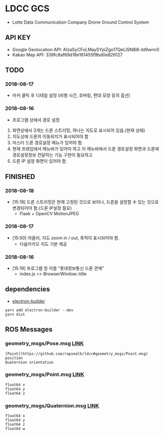 # LDCC GCS
- Lotte Data Communication Company Drone Ground Control System

## API KEY
- Google Geolocation API: AIzaSyCFoLMaySYpiZgo17QeLISN8l8-bt9wnn0
- Kakao Map API: 339fc8af69d18e161455f9bd0e826127

## TODO
### 2018-08-17
- 마커 클릭 후 디테일 설정 (비행 시간, 호버링, 편대 모양 등의 옵션)
### 2018-08-16
- 프로그램 상에서 경로 설정
1. 화면상에서 3개는 드론 스트리밍, 하나는 지도로 표시되어 있음.(현재 상태)
2. 지도상에 드론의 이동위치가 표시되어야 함
5. 마스터 드론 경로설정 메뉴가 있어야 함.
6. 현재 프레임에서 메뉴바가 있어야 하고 이 메뉴바에서 드론 경로설정 화면과 드론에 경로설정정보 전달하는 기능 구현이 필요하고
7. 드론 IP 설정 화면이 있어야 함.

## FINISHED
### 2018-08-18
* [15:18] 드론 스트리밍은 현재 고정된 것으로 보이나, 드론을 설정할 수 있는 것으로 변경되어야 함.(드론 IP설정 필요)
    - Flask + OpenCV MotionJPEG
### 2018-08-17
* [15:00] 아울러, 지도 zoom in / out, 축척이 표시되어야 함.
    - 다음카카오 지도 기본 제공
### 2018-08-16
* [15:19] 프로그램 창 이름 "롯데정보통신 드론 관제"
    - index.js >> BrowserWindow::title

## dependencies
- [electron-builder](https://github.com/electron-userland/electron-builder)
```
yarn add electron-builder --dev
yarn dist
```

## ROS Messages
### geometry_msgs/Pose.msg [LINK](http://docs.ros.org/melodic/api/geometry_msgs/html/msg/Pose.html)
```
[Point](https://github.com/rapsealk/ldcc#geometry_msgs/Point.msg) position
Quaternion orientation
```
### geometry_msgs/Point.msg [LINK](http://docs.ros.org/melodic/api/geometry_msgs/html/msg/Point.html)
```
float64 x
float64 y
float64 z
```
### geometry_msgs/Quaternion.msg [LINK](http://docs.ros.org/melodic/api/geometry_msgs/html/msg/Quaternion.html)
```
float64 x
float64 y
float64 z
float64 w
```